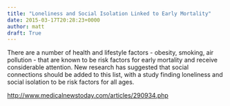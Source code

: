 ```yaml
---
title: "Loneliness and Social Isolation Linked to Early Mortality"
date: 2015-03-17T20:28:23+0000
author: matt
draft: True
---
```

There are a number of health and lifestyle factors - obesity, smoking, air pollution - that are known to be risk factors for early mortality and receive considerable attention. New research has suggested that social connections should be added to this list, with a study finding loneliness and social isolation to be risk factors for all ages.

http://www.medicalnewstoday.com/articles/290934.php
